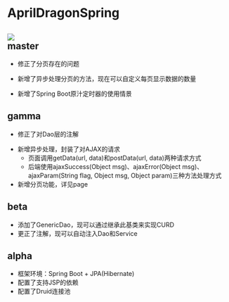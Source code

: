 # AprilDragonSpring
![](https://github.com/dragon-yuan/AprilDragonSpring/raw/master/src/main/webapp/images/pic.jpg)
<br>
master
---

- 修正了分页存在的问题 
* 新增了异步处理分页的方法，现在可以自定义每页显示数据的数量 
- 新增了Spring Boot原汁定时器的使用情景 

gamma
---

- 修正了对Dao层的注解 
* 新增异步处理，封装了对AJAX的请求 
	* 页面调用getData(url, data)和postData(url, data)两种请求方式 
	* 后端使用ajaxSuccess(Object msg)、ajaxError(Object msg)、ajaxParam(String flag, Object msg, Object param)三种方法处理方式
* 新增分页功能，详见page 

beta
---

- 添加了GenericDao，现可以通过继承此基类来实现CURD 
- 更正了注解，现可以自动注入Dao和Service 

alpha
---

- 框架环境：Spring Boot + JPA(Hibernate) 
- 配置了支持JSP的依赖 
- 配置了Druid连接池 
